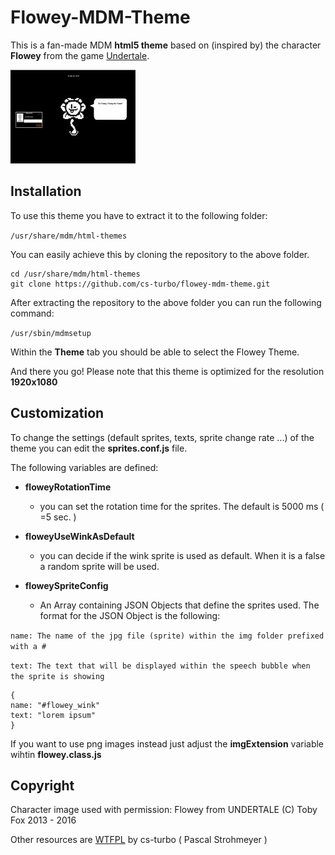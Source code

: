 # Flowey-MDM-Theme

This is a fan-made MDM **html5 theme** based on (inspired by) the character **Flowey** from the game [Undertale](http://undertale.com/).

![screenshot of the flowey theme](screenshot.jpg)

## Installation

To use this theme you have to extract it to the following folder:

`/usr/share/mdm/html-themes`

You can easily achieve this by cloning the repository to the above folder.

    cd /usr/share/mdm/html-themes
    git clone https://github.com/cs-turbo/flowey-mdm-theme.git


After extracting the repository to the above folder you can run the following command:

`/usr/sbin/mdmsetup`

Within the **Theme** tab you should be able to select the Flowey Theme.

And there you go! Please note that this theme is optimized for the resolution **1920x1080**

## Customization
To change the settings (default sprites, texts, sprite change rate ...) of the theme you can edit the **sprites.conf.js** file.

The following variables are defined:

- **floweyRotationTime**
  - you can set the rotation time for the sprites. The default is 5000 ms ( =5 sec. )


- **floweyUseWinkAsDefault**
  - you can decide if the wink sprite is used as default. When it is a false a random sprite will be used.


- **floweySpriteConfig**
  - An Array containing JSON Objects that define the sprites used. The format for the JSON Object is the following:


`name: The name of the jpg file (sprite) within the img folder prefixed with a #`

`text: The text that will be displayed within the speech bubble when the sprite is showing`


    {
    name: "#flowey_wink"
    text: "lorem ipsum"
    }

If you want to use png images instead just adjust the **imgExtension** variable wihtin **flowey.class.js**


## Copyright
Character image used with permission: Flowey from UNDERTALE (C) Toby Fox 2013 - 2016

Other resources are [WTFPL](https://de.wikipedia.org/wiki/WTFPL) by cs-turbo ( Pascal Strohmeyer )
